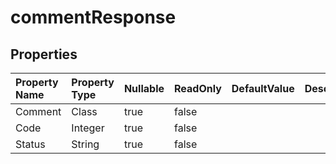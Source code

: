 # **commentResponse**

 

## **Properties**

| Property Name | Property Type | Nullable |  ReadOnly | DefaultValue | Description | 
| :- | :- | :- |:- |  :- | :- |
|Comment|Class|true|false |  ||
|Code|Integer|true|false |  ||
|Status|String|true|false |  ||

